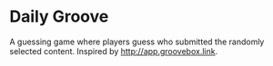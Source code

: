 # Daily Groove
A guessing game where players guess who submitted the randomly selected content. Inspired by http://app.groovebox.link.